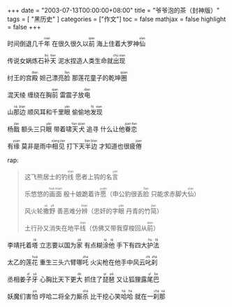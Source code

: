 +++
date = "2003-07-13T00:00:00+08:00"
title = "爷爷泡的茶（封神版）"
tags = [ "黑历史" ]
categories = ["作文"]
toc = false
mathjax = false
highlight = false
+++

时间倒退几千<ruby>年<rp>(</rp><rt>nían</rt><rp>)</rp></ruby> 在很久很久以<ruby>前<rp>(</rp><rt>qían</rt><rp>)</rp></ruby> 海上住着大罗神<ruby>仙<rp>(</rp><rt>xīan</rt><rp>)</rp></ruby>

传说女娲炼石<ruby>补天<rp>(</rp><rt>bǔ tīan</rt><rp>)</rp></ruby> 泥水捏造人类生命就<ruby>出现<rp>(</rp><rt>chū xìan</rt><rp>)</rp></ruby>

纣王的宫<ruby>殿<rp>(</rp><rt>dìan</rt><rp>)</rp></ruby> 妲己漂亮<ruby>脸<rp>(</rp><rt>lǐan</rt><rp>)</rp></ruby> 那莲花童子的乾坤<ruby>圈<rp>(</rp><rt>qūan</rt><rp>)</rp></ruby>

混天绫 缠绕在胸<ruby>前<rp>(</rp><rt>qían</rt><rp>)</rp></ruby> 雷震子放<ruby>电<rp>(</rp><rt>dìan</rt><rp>)</rp></ruby>

山<ruby>那边<rp>(</rp><rt>nà bīan</rt><rp>)</rp></ruby> 顺风耳和千里<ruby>眼<rp>(</rp><rt>yǎn</rt><rp>)</rp></ruby> 偷偷地<ruby>发现<rp>(</rp><rt>fā xìan</rt><rp>)</rp></ruby>

杨<ruby>戬<rp>(</rp><rt>jǐan</rt><rp>)</rp></ruby> 额头三只<ruby>眼<rp>(</rp><rt>yǎn</rt><rp>)</rp></ruby> 带着啸<ruby>天犬<rp>(</rp><rt>tīan qǔan</rt><rp>)</rp></ruby> 追寻 什么让他<ruby>眷恋<rp>(</rp><rt>jùan lìan</rt><rp>)</rp></ruby>

有<ruby>缘<rp>(</rp><rt>yúan</rt><rp>)</rp></ruby> 莫非是雨中<ruby>相见<rp>(</rp><rt>xīang jìan</rt><rp>)</rp></ruby> 打下天<ruby>半边<rp>(</rp><rt>bàn bīan</rt><rp>)</rp></ruby> 才知道也很疲<ruby>倦<rp>(</rp><rt>jùan</rt><rp>)</rp></ruby>

rap:

> 这飞熊居士的钓<ruby>线<rp>(</rp><rt>xìan</rt><rp>)</rp></ruby> 愿者上钩的名<ruby>言<rp>(</rp><rt>yán</rt><rp>)</rp></ruby>
>
> 乐悠悠的<ruby>画面<rp>(</rp><rt>huà mìan</rt><rp>)</rp></ruby> 殷十娘跪着许<ruby>愿<rp>(</rp><rt>yuàn</rt><rp>)</rp></ruby>（申公豹很丢<ruby>脸<rp>(</rp><rt>lǐan</rt><rp>)</rp></ruby> 只能求赤脚大<ruby>仙<rp>(</rp><rt>xīan</rt><rp>)</rp></ruby>）
>
> 风火轮<ruby>撒野<rp>(</rp><rt>sā yě</rt><rp>)</rp></ruby> 善恶难分<ruby>辨<rp>(</rp><rt>bìan</rt><rp>)</rp></ruby>（忠奸的字<ruby>眼<rp>(</rp><rt>yǎn</rt><rp>)</rp></ruby> 丹青的竹<ruby>简<rp>(</rp><rt>jǐan</rt><rp>)</rp></ruby>）
>
> 土行孙又消失在地平<ruby>线<rp>(</rp><rt>xìan</rt><rp>)</rp></ruby>（仿佛又带我穿梭回从<ruby>前<rp>(</rp><rt>qían</rt><rp>)</rp></ruby>）

李靖托着<ruby>塔<rp>(</rp><rt>tǎ</rt><rp>)</rp></ruby> 立志要以国为<ruby>家<rp>(</rp><rt>jiā</rt><rp>)</rp></ruby> 有点糊<ruby>涂他<rp>(</rp><rt>tú tā</rt><rp>)</rp></ruby> 手下有四大<ruby>护法<rp>(</rp><rt>hù fǎ</rt><rp>)</rp></ruby>

太乙的莲<ruby>花<rp>(</rp><rt>huā</rt><rp>)</rp></ruby> 重生三头六臂哪<ruby>吒<rp>(</rp><rt>zha</rt><rp>)</rp></ruby>  火尖枪在他手中风云<ruby>叱刹<rp>(</rp><rt>chì zhà</rt><rp>)</rp></ruby>

丞相姜<ruby>子牙<rp>(</rp><rt>zǐ yá</rt><rp>)</rp></ruby> 心胸比天下更<ruby>大<rp>(</rp><rt>dà</rt><rp>)</rp></ruby> 抓住了<ruby>琵琶<rp>(</rp><rt>pí pā</rt><rp>)</rp></ruby> 又让狐狸露<ruby>尾巴<rp>(</rp><rt>yǐ ba</rt><rp>)</rp></ruby>

妖魔们害<ruby>怕<rp>(</rp><rt>pà</rt><rp>)</rp></ruby> 哼哈二将全力厮<ruby>杀<rp>(</rp><rt>shā</rt><rp>)</rp></ruby> 比干挖心笑<ruby>哈哈<rp>(</rp><rt>hā hā</rt><rp>)</rp></ruby> 就在一<ruby>刹那<rp>(</rp><rt>chà nà</rt><rp>)</rp></ruby>